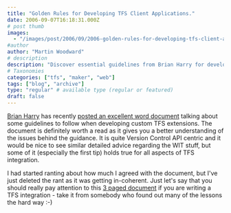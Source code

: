 ```yaml
---
title: "Golden Rules for Developing TFS Client Applications."
date: 2006-09-07T16:18:31.000Z
# post thumb
images:
  - "/images/post/2006/09/2006-golden-rules-for-developing-tfs-client-applications.jpg"
#author
author: "Martin Woodward"
# description
description: "Discover essential guidelines from Brian Harry for developing custom TFS extensions, ensuring smoother integrations and fewer pitfalls."
# Taxonomies
categories: ["tfs", "maker", "web"]
tags: ["blog", "archive"]
type: "regular" # available type (regular or featured)
draft: false
---
```

[Brian Harry](http://blogs.msdn.com/bharry/) has recently [posted an excellent word document](http://blogs.msdn.com/bharry/archive/2006/09/07/744340.aspx) talking about some guidelines to follow when developing custom TFS extensions.  The document is definitely worth a read as it gives you a better understanding of the issues behind the guidance.  It is quite Version Control API centric and it would be nice to see similar detailed advice regarding the WIT stuff, but some of it (especially the first tip) holds true for all aspects of TFS integration. 

I had started ranting about how much I agreed with the document, but I've just deleted the rant as it was getting in-coherent.  Just let's say that you should really pay attention to this [3 paged document](http://blogs.msdn.com/bharry/attachment/744340.ashx) if you are writing a TFS integration - take it from somebody who found out many of the lessons the hard way :-)